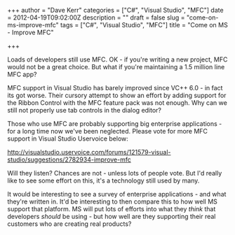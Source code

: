 +++
author = "Dave Kerr"
categories = ["C#", "Visual Studio", "MFC"]
date = 2012-04-19T09:02:00Z
description = ""
draft = false
slug = "come-on-ms-improve-mfc"
tags = ["C#", "Visual Studio", "MFC"]
title = "Come on MS - Improve MFC"

+++


<p>Loads of developers still use MFC. OK - if you're writing a new project, MFC would not be a great choice. But what if you're maintaining a 1.5 million line MFC app?&nbsp;</p>
<p>MFC support in Visual Studio has barely improved since VC++ 6.0 - in fact its got worse. Their cursory attempt to show an effort by adding support for the Ribbon Control with the MFC feature pack was not enough. Why can we still not properly use tab controls in the dialog editor?</p>
<p>Those who use MFC are probably supporting big enterprise applications - for a long time now we've been neglected. Please vote for more MFC support in Visual Studio Uservoice below:</p>
<p><a href="http://visualstudio.uservoice.com/forums/121579-visual-studio/suggestions/2782934-improve-mfc">http://visualstudio.uservoice.com/forums/121579-visual-studio/suggestions/2782934-improve-mfc</a></p>
<p>Will they listen? Chances are not - unless lots of people vote. But I'd really like to see some effort on this, it's a technology still used by many.</p>
<p>It would be interesting to see a survey of enterprise applications - and what they're written in. It'd be interesting to then compare this to how well MS support that platform. MS will put lots of efforts into what they <em>think </em>that developers <em>should </em>be using - but how well are they supporting their real customers who are creating real products?</p>

